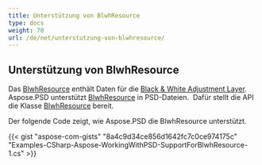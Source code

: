 ```yaml
---
title: Unterstützung von BlwhResource
type: docs
weight: 70
url: /de/net/unterstutzung-von-blwhresource/
---
```


## **Unterstützung von BlwhResource**
Das [BlwhResource](https://reference.aspose.com/psd/net/aspose.psd.fileformats.psd.layers.layerresources/blwhresource) enthält Daten für die [Black & White Adjustment Layer](https://reference.aspose.com/psd/net/aspose.psd.fileformats.psd.layers.adjustmentlayers/blackwhiteadjustmentlayer). Aspose.PSD unterstützt [BlwhResource](https://reference.aspose.com/net/psd/aspose.psd.fileformats.psd.layers.layerresources/blwhresource) in PSD-Dateien.  Dafür stellt die API die Klasse [BlwhResource](https://reference.aspose.com/net/psd/aspose.psd.fileformats.psd.layers.layerresources/blwhresource) bereit.

Der folgende Code zeigt, wie Aspose.PSD die BlwhResource unterstützt.

{{< gist "aspose-com-gists" "8a4c9d34ce856d1642fc7c0ce974175c" "Examples-CSharp-Aspose-WorkingWithPSD-SupportForBlwhResource-1.cs" >}}
